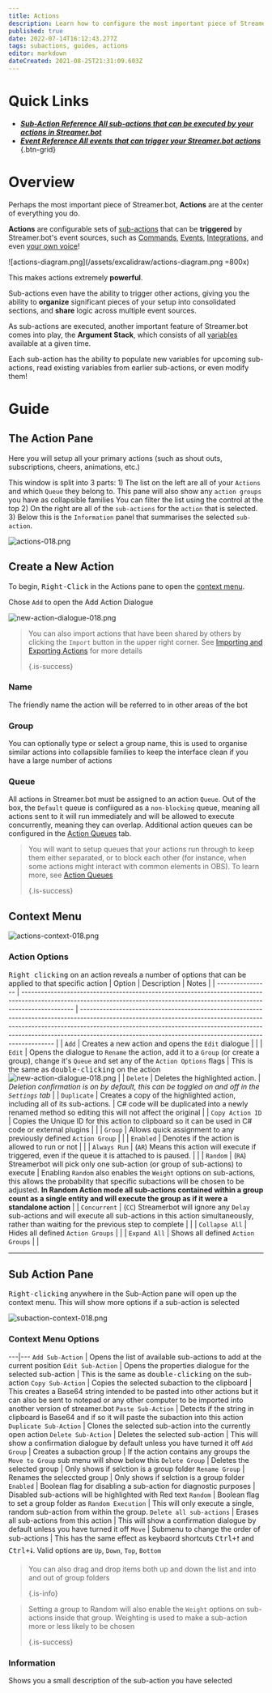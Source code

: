 ```yaml
---
title: Actions
description: Learn how to configure the most important piece of Streamer.bot - Actions & Sub-Actions!
published: true
date: 2022-07-14T16:12:43.277Z
tags: subactions, guides, actions
editor: markdown
dateCreated: 2021-08-25T21:31:09.603Z
---
```


# Quick Links

- [<i class="mdi mdi-lightning-bolt-outline primary--text"></i> ***Sub-Action Reference ***All sub-actions that can be executed by your actions in Streamer.bot******](/en/Sub-Actions)
- [<i class="mdi mdi-creation primary--text"></i> ***Event Reference ***All events that can trigger your Streamer.bot actions******](/en/Events)
{.btn-grid}

# Overview

Perhaps the most important piece of Streamer.bot, **Actions** are at the center of everything you do.

**Actions** are configurable sets of [sub-actions](/en/Sub-Actions) that can be **triggered** by Streamer.bot's event sources, such as [Commands](/en/Commands), [Events](/en/Events), [Integrations](/en/Integrations), and even [your own voice](/en/Voice-Control)!

!\[actions-diagram.png\](/assets/excalidraw/actions-diagram.png =800x)

This makes actions extremely **powerful**.

Sub-actions even have the ability to trigger other actions, giving you the ability to **organize** significant pieces of your setup into consolidated sections, and **share** logic across multiple event sources.

As sub-actions are executed, another important feature of Streamer.bot comes into play, the **Argument Stack**, which consists of all [variables](/en/Variables) available at a given time.

Each sub-action has the ability to populate new variables for upcoming sub-actions, read existing variables from earlier sub-actions, or even modify them!

# Guide

## The Action Pane
Here you will setup all your primary actions (such as shout outs, subscriptions, cheers, animations, etc.)

This window is split into 3 parts: 1) The list on the left are all of your `Actions` and which `Queue` they belong to. This pane will also show any `action groups` you have as collapsible families You can filter the list using the control at the top 2) On the right are all of the `sub-actions` for the `action` that is selected. 3) Below this is the `Information` panel that summarises the selected `sub-action`.

![actions-018.png](/actions-018.png)

## Create a New Action
To begin, <kbd>Right-Click</kbd> in the Actions pane to open the [context menu](/en/Actions#context-menu).


Chose `Add` to open the Add Action Dialogue

![new-action-dialogue-018.png](/new-action-dialogue-018.png)

> You can also import actions that have been shared by others by clicking the `Import` button in the upper right corner. See [Importing and Exporting Actions](/en/Actions/Importing-and-Exporting) for more details 
> 
> {.is-success}


### Name
The friendly name the action will be referred to in other areas of the bot

### Group
You can optionally type or select a group name, this is used to organise similar actions into collapsible families to keep the interface clean if you have a large number of actions


### Queue
All actions in Streamer.bot must be assigned to an action `Queue`. Out of the box, the `Default` queue is confiigured as a `non-blocking` queue, meaning all actions sent to it will run immediately and will be allowed to execute concurrently, meaning they can overlap. Additional action queues can be configured in the [Action Queues](/en/Action-Queues) tab.

> You will want to setup queues that your actions run through to keep them either separated, or to block each other (for instance, when some actions might interact with common elements in OBS). To learn more, see [Action Queues](/en/Settings/General) 
> 
> {.is-success}



## Context Menu

![actions-context-018.png](/actions-context-018.png)

### Action Options

<kbd>Right clicking</kbd> on an action reveals a number of options that can be applied to that specific action
| Option           | Description                                                                                                                                                                  | Notes                                                                                                                                                                                                                                                                                                            |
| ---------------- | ---------------------------------------------------------------------------------------------------------------------------------------------------------------------------- | ---------------------------------------------------------------------------------------------------------------------------------------------------------------------------------------------------------------------------------------------------------------------------------------------------------------- |
| `Add`            | Creates a new action and opens the `Edit` dialogue                                                                                                                           |                                                                                                                                                                                                                                                                                                                  |
| `Edit`           | Opens the dialogue to `Rename` the action, add it to a `Group` (or create a group), change it's `Queue` and set any of the `Action Options` flags                            | This is the same as <kbd>double-clicking</kbd> on the action![new-action-dialogue-018.png](/new-action-dialogue-018.png)                                                                                                                                                                                         |
| `Delete`         | Deletes the highlighted action.                                                                                                                                              | *Deletion confirmation is on by default, this can be toggled on and off in the `Settings` tab*                                                                                                                                                                                                                   |
| `Duplicate`      | Creates a copy of the highlighted action, including all of its sub-actions.                                                                                                  | C# code will be duplicated into a newly renamed method so editing this will not affect the original                                                                                                                                                                                                              |
| `Copy Action ID` | Copies the Unique ID for this action to clipboard so it can be used in C# code or external plugins                                                                           |                                                                                                                                                                                                                                                                                                                  |
| `Group`          | Allows quick assignment to any previously defined `Action Group`                                                                                                             |                                                                                                                                                                                                                                                                                                                  |
| `Enabled`        | Denotes if the action is allowed to run or not                                                                                                                               |                                                                                                                                                                                                                                                                                                                  |
| `Always Run`     | (`AR`) Means this action will execute if triggered, even if the queue it is attached to is paused.                                                                           |                                                                                                                                                                                                                                                                                                                  |
| `Random`         | (`RA`) Streamerbot will pick only one sub-action (or group of sub-actions) to execute                                                                                        | Enabling `Random` also enables the `Weight` options on sub-actions, this allows the probability that specific subactions will be chosen to be adjusted. **In Random Action mode all sub-actions contained within a group count as a single entity and will execute the group as if it were a standalone action** |
| `Concurrent`     | (`CC`) Streamerbot will ignore any `Delay` sub-actions and will execute all sub-actions in this action simultaneously, rather than waiting for the previous step to complete |                                                                                                                                                                                                                                                                                                                  |
| `Collapse All`   | Hides all defined `Action Groups`                                                                                                                                            |                                                                                                                                                                                                                                                                                                                  |
| `Expand All`     | Shows all defined `Action Groups`                                                                                                                                            |                                                                                                                                                                                                                                                                                                                  |

***
## Sub Action Pane

<kbd>Right-clicking</kbd> anywhere in the Sub-Action pane will open up the context menu. This will show more options if a sub-action is selected

![subaction-context-018.png](/subaction-context-018.png)


### Context Menu Options
---|--- `Add Sub-Action` | Opens the list of available sub-actions to add at the current position `Edit Sub-Action` | Opens the properties dialogue for the selected sub-action | This is the same as <kbd>double-clicking</kbd> on the sub-action `Copy Sub-Action` | Copies the selected subaction to the clipboard | This creates a Base64 string intended to be pasted into other actions but it can also be sent to notepad or any other computer to be imported into another version of streamer.bot `Paste Sub-Action` | Detects if the string in clipboard is Base64 and if so it will paste the subaction into this action `Duplicate Sub-Action` | Clones the selected sub-action into the currently open action `Delete Sub-Action` | Deletes the selected sub-action | This will show a confirmation dialogue by default unless you have turned it off `Add Group` | Creates a subaction group | If the action contains any groups the `Move to Group` sub menu will show below this `Delete Group` | Deletes the selected group | Only shows if selction is a group folder `Rename Group` | Renames the seleccted group | Only shows if selction is a group folder `Enabled` | Boolean flag for disabling a sub-action for diagnostic purposes | Disabled sub-actions will be highlighted with Red text `Random` | Boolean flag to set a group folder as `Random Execution` | This will only execute a single, random sub-action from within the group. `Delete all sub-actions` | Erases all sub-actions from this action |  This will show a confirmation dialogue by default unless you have turned it off `Move` | Submenu to change the order of sub-actions | This has the same effect as keybaord shortcuts <kbd>Ctrl+🠕</kbd> and <kbd>Ctrl+🠗</kbd>. Valid options are `Up`, `Down`, `Top`, `Bottom`

> You can also drag and drop items both up and down the list and into and out of group folders 
> 
> {.is-info}

> Setting a group to Random will also enable the `Weight` options on sub-actions inside that group. Weighting is used to make a sub-action more or less likely to be chosen 
> 
> {.is-success}


### Information

Shows you a small description of the sub-action you have selected